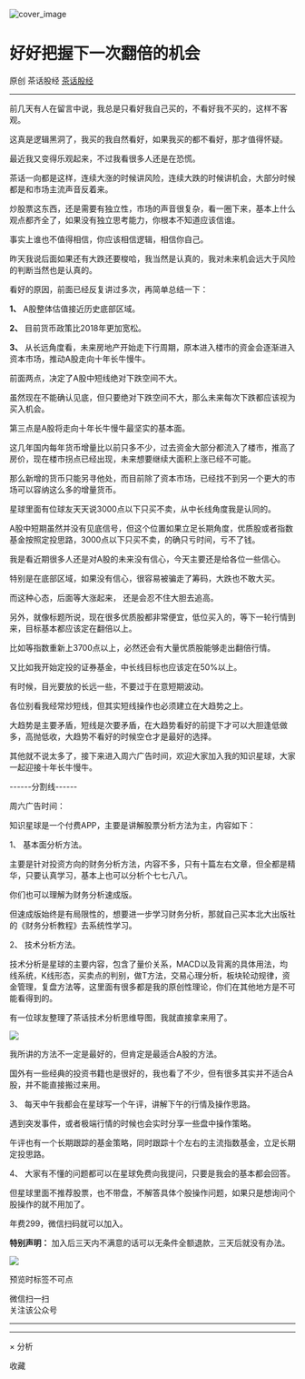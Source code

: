 ![cover_image](https://mmbiz.qlogo.cn/mmbiz_jpg/NDj13zledNjskKen5gkRjdZ2X1c44Z4eOI7OEcdmLl1QPOZmDUsd914p1t8wxbqRbCCvOejlkFKzqfxINg9aicg/0?wx_fmt=jpeg)

#  好好把握下一次翻倍的机会

原创  茶话股经  [ 茶话股经 ](javascript:void\(0\);)

__ _ _ _ _

前几天有人在留言中说，我总是只看好我自己买的，不看好我不买的，这样不客观。  

  

这真是逻辑黑洞了，我买的我自然看好，如果我买的都不看好，那才值得怀疑。  

  

最近我又变得乐观起来，不过我看很多人还是在恐慌。

  

茶话一向都是这样，连续大涨的时候讲风险，连续大跌的时候讲机会，大部分时候都是和市场主流声音反着来。

  

炒股票这东西，还是需要有独立性，市场的声音很复杂，看一圈下来，基本上什么观点都齐全了，如果没有独立思考能力，你根本不知道应该信谁。

  

事实上谁也不值得相信，你应该相信逻辑，相信你自己。

  

昨天我说后面如果还有大跌还要梭哈，我当然是认真的，我对未来机会远大于风险的判断当然也是认真的。

  

看好的原因，前面已经反复讲过多次，再简单总结一下：

  

**1、** A股整体估值接近历史底部区域。

  

**2、** 目前货币政策比2018年更加宽松。  

  

**3、** 从长远角度看，未来房地产开始走下行周期，原本进入楼市的资金会逐渐进入资本市场，推动A股走向十年长牛慢牛。

  

前面两点，决定了A股中短线绝对下跌空间不大。

  

虽然现在不能确认见底，但只要绝对下跌空间不大，那么未来每次下跌都应该视为买入机会。

  

第三点是A股将走向十年长牛慢牛最坚实的基本面。

  

这几年国内每年货币增量比以前只多不少，过去资金大部分都流入了楼市，推高了房价，现在楼市拐点已经出现，未来想要继续大面积上涨已经不可能。

  

那么新增的货币只能另寻他处，而目前除了资本市场，已经找不到另一个更大的市场可以容纳这么多的增量货币。

  

星球里面有位球友天天说3000点以下只买不卖，从中长线角度我是认同的。  

  

A股中短期虽然并没有见底信号，但这个位置如果立足长期角度，优质股或者指数基金按照定投思路，3000点以下只买不卖，的确只亏时间，亏不了钱。  

  

我是看近期很多人还是对A股的未来没有信心，今天主要还是给各位一些信心。

  

特别是在底部区域，如果没有信心，很容易被骗走了筹码，大跌也不敢大买。

  

而这种心态，后面等大涨起来， 还是会忍不住大胆去追高。

  

另外，就像标题所说，现在很多优质股都非常便宜，低位买入的，等下一轮行情到来，目标基本都应该定在翻倍以上。  

  

比如等指数重新上3700点以上，必然还会有大量优质股能够走出翻倍行情。

  

又比如我开始定投的证券基金，中长线目标也应该定在50%以上。

  

有时候，目光要放的长远一些，不要过于在意短期波动。  

  

各位别看我经常炒短线，但其实短线操作也必须建立在大趋势之上。

  

大趋势是主要矛盾，短线是次要矛盾，在大趋势看好的前提下才可以大胆逢低做多，高抛低收，大趋势不看好的时候空仓才是最好的选择。  

  

其他就不说太多了，接下来进入周六广告时间，欢迎大家加入我的知识星球，大家一起迎接十年长牛慢牛。

  

\------分割线------  

  

周六广告时间：

  

知识星球是一个付费APP，主要是讲解股票分析方法为主，内容如下：

  

1、  基本面分析方法。

  

主要是针对投资方向的财务分析方法，内容不多，只有十篇左右文章，但全都是精华，只要认真学习，基本上也可以分析个七七八八。

  

你们也可以理解为财务分析速成版。

  

但速成版始终是有局限性的，想要进一步学习财务分析，那就自己买本北大出版社的《财务分析教程》去系统性学习。

  

2、  技术分析方法。

  

技术分析是星球的主要内容，包含了量价关系，MACD以及背离的具体用法，均线系统，K线形态，买卖点的判别，做T方法，交易心理分析，板块轮动规律，资金管理，复盘方法等，这里面有很多都是我的原创性理论，你们在其他地方是不可能看得到的。

  

有一位球友整理了茶话技术分析思维导图，我就直接拿来用了。

  

![](https://mmbiz.qpic.cn/mmbiz_jpg/NDj13zledNjO8rYXiaycGTQc37VuwG0h2rsYWnzy4GjBEw8UN8SBFPmeuK9y3jmicz5OAiaQsGNnXT6P6YETIUF8Q/640?wx_fmt=jpeg)

  

我所讲的方法不一定是最好的，但肯定是最适合A股的方法。

  

国外有一些经典的投资书籍也是很好的，我也看了不少，但有很多其实并不适合A股，并不能直接搬过来用。

  

3、  每天中午我都会在星球写一个午评，讲解下午的行情及操作思路。

  

遇到突发事件，或者极端行情的时候也会实时分享一些盘中操作策略。

  

午评也有一个长期跟踪的基金策略，同时跟踪十个左右的主流指数基金，立足长期定投思路。

  

4、  大家有不懂的问题都可以在星球免费向我提问，只要是我会的基本都会回答。

  

但星球里面不推荐股票，也不带盘，不解答具体个股操作问题，如果只是想询问个股操作的就不用加了。

  

年费299，微信扫码就可以加入。

  

**特别声明：** 加入后三天内不满意的话可以无条件全额退款，三天后就没有办法。

  

![](https://mmbiz.qpic.cn/mmbiz_png/NDj13zledNjO8rYXiaycGTQc37VuwG0h2TrbmJbcQvd8ep39fKANycQYjKPbKHd8tA1AQpuT6urVKV5l4Z82saA/640?wx_fmt=png)

预览时标签不可点

微信扫一扫  
关注该公众号





****



****



×  分析

  收藏

